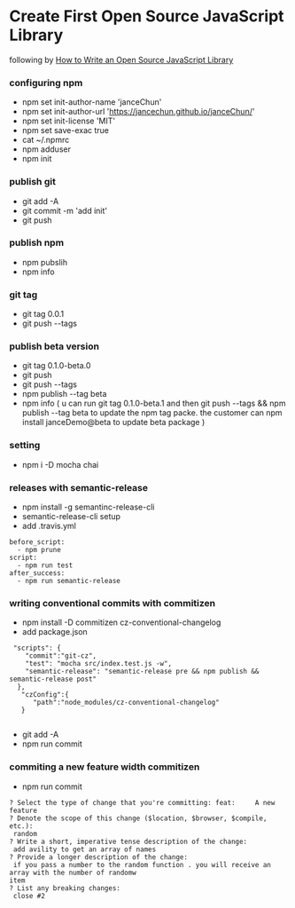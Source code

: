 # Create First  Open Source JavaScript Library

following by [How to Write an Open Source JavaScript Library](https://egghead.io/lessons/javascript-how-to-write-a-javascript-library-configuring-npm-and-creating-a-package-json)

### configuring npm 

* npm set init-author-name 'janceChun'
* npm set init-author-url 'https://jancechun.github.io/janceChun/'
* npm set init-license 'MIT'
* npm set save-exac true
* cat ~/.npmrc
* npm  adduser
* npm init 
 
### publish git
* git add -A
* git commit -m  'add init'
* git push

### publish npm 
 * npm pubslih 
 * npm info
  
### git tag 
 * git tag 0.0.1
 * git push --tags
 
### publish beta version
 *  git tag 0.1.0-beta.0
 *  git push
 *  git push --tags
 *  npm publish --tag beta
 *  npm info 
 (
  u can run git tag 0.1.0-beta.1
  and then git push --tags && npm publish --tag beta 
  to update the  npm tag packe.
  the  customer can npm install janceDemo@beta to update beta package
 )
 
### setting 
* npm i -D mocha chai
 
### releases with  semantic-release
* npm install -g semantinc-release-cli
* semantic-release-cli setup
* add .travis.yml

```
before_script:
  - npm prune
script:
  - npm run test
after_success:
  - npm run semantic-release
```

### writing conventional commits with commitizen
* npm install -D commitizen cz-conventional-changelog
* add package.json

```
 "scripts": {
    "commit":"git-cz",
    "test": "mocha src/index.test.js -w",
    "semantic-release": "semantic-release pre && npm publish && semantic-release post"
  },
   "czConfig":{
      "path":"node_modules/cz-conventional-changelog"
   }
     
```

* git add -A
* npm run commit

### commiting a new feature width commitizen
* npm run commit

```
? Select the type of change that you're committing: feat:     A new feature
? Denote the scope of this change ($location, $browser, $compile, etc.):
 random
? Write a short, imperative tense description of the change:
 add avility to get an array of names
? Provide a longer description of the change:
 if you pass a number to the random function . you will receive an array with the number of randomw
item
? List any breaking changes:
 close #2
``` 


